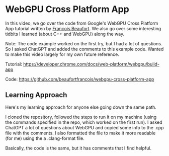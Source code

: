 # WebGPU Cross Platform App

In this video, we go over the code from Google's WebGPU Cross Platform App tutorial written by [Francois Beaufort](https://github.com/beaufortfrancois). We also go over some interesting tidbits I learned (about C++ and WebGPU) along the way.

Note: The code example worked on the first try, but I had a lot of questions. So I asked ChatGPT and added the comments to this example code. Wanted to make this video largely for my own future reference.

Tutorial: https://developer.chrome.com/docs/web-platform/webgpu/build-app

Code: https://github.com/beaufortfrancois/webgpu-cross-platform-app

## Learning Approach

Here's my learning approach for anyone else going down the same path.

I cloned the repository, followed the steps to run it on my machine (using the commands specified in the repo, which worked on the first run). I asked ChatGPT a lot of questions about WebGPU and copied some info to the .cpp file with the comments. I also formatted the file to make it more readable (for me) using the a .clang-format file.

Basically, the code is the same, but it has comments that I find helpful.
